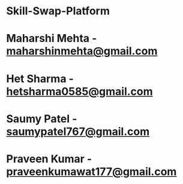 # Skill-Swap-Platform
# Maharshi Mehta - maharshinmehta@gmail.com
# Het Sharma - hetsharma0585@gmail.com
# Saumy Patel - saumypatel767@gmail.com
# Praveen Kumar - praveenkumawat177@gmail.com
